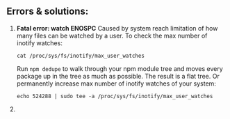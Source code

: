 ## Errors & solutions:

1. __Fatal error: watch ENOSPC__
	Caused by system reach limitation of how many files can be watched by a user.
	To check the max number of inotify watches:
	```
	cat /proc/sys/fs/inotify/max_user_watches
	```
	Run `npm dedupe` to walk through your npm module tree and moves every package up in the tree as much as possible. The result is a flat tree.
	Or permanently increase max number of inotify watches of your system:
	```
	echo 524288 | sudo tee -a /proc/sys/fs/inotify/max_user_watches
	```
2.
